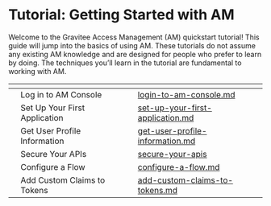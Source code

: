 # Tutorial: Getting Started with AM

Welcome to the Gravitee Access Management (AM) quickstart tutorial! This guide will jump into the basics of using AM. These tutorials do not assume any existing AM knowledge and are designed for people who prefer to learn by doing. The techniques you’ll learn in the tutorial are fundamental to working with AM.

<table data-view="cards"><thead><tr><th></th><th></th><th></th><th data-hidden data-card-target data-type="content-ref"></th></tr></thead><tbody><tr><td></td><td>Log in to AM Console</td><td></td><td><a href="login-to-am-console.md">login-to-am-console.md</a></td></tr><tr><td></td><td>Set Up Your First Application</td><td></td><td><a href="set-up-your-first-application.md">set-up-your-first-application.md</a></td></tr><tr><td></td><td>Get User Profile Information</td><td></td><td><a href="get-user-profile-information.md">get-user-profile-information.md</a></td></tr><tr><td></td><td>Secure Your APIs</td><td></td><td><a href="secure-your-apis/">secure-your-apis</a></td></tr><tr><td></td><td>Configure a Flow</td><td></td><td><a href="configure-a-flow.md">configure-a-flow.md</a></td></tr><tr><td></td><td>Add Custom Claims to Tokens</td><td></td><td><a href="add-custom-claims-to-tokens.md">add-custom-claims-to-tokens.md</a></td></tr></tbody></table>
